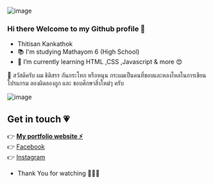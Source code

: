 ![image](https://www.img.in.th/images/6527f8e4cddd07aeaf2486860c46087c.png)


### Hi there Welcome to my Github profile 👋
- Thitisan Kankathok
- :books: I'm studying Mathayom 6 (High School)
- 🌱 I’m currently learning HTML ,CSS ,Javascript & more 😍

:raising_hand: สวัสดีครับ ผม ธิติสรร กันกระโทก หรือหนุน กระผมเป็นคนที่ชอบและหลงไหลในการเขียนโปรแกรม ลองผิดลองถูก และ ชอบศึกษาสิ่งใหม่ๆ ครับ


![image](https://www.img.in.th/images/a3aa27af570906570e831df5fa129851.jpg)


## Get in touch :heartpulse:
:point_right: **[My portfolio website :zap:](https://noontts.github.io/)**<br>
:point_right: [Facebook](https://www.facebook.com/profile.php?id=100003297360023)<br>
:point_right: [Instagram](https://www.instagram.com/stt.enenon_/)<br>
- Thank You for watching :muscle::muscle::muscle:
<!--
**noontts/noontts** is a ✨ _special_ ✨ repository because its `README.md` (this file) appears on your GitHub profile.

Here are some ideas to get you started:

- 🔭 I’m currently working on ...
- 🌱 I’m currently learning ...
- 👯 I’m looking to collaborate on ...
- 🤔 I’m looking for help with ...
- 💬 Ask me about ...
- 😄 Pronouns: ...
- ⚡ Fun fact: ...
-->
